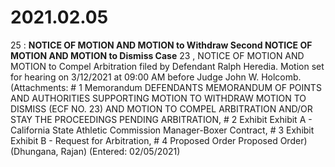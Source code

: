 # 2021.02.05

25 : **NOTICE OF MOTION AND MOTION to Withdraw Second NOTICE OF MOTION AND MOTION to Dismiss Case** 23 , NOTICE OF MOTION AND MOTION to Compel Arbitration filed by Defendant Ralph Heredia. Motion set for hearing on 3/12/2021 at 09:00 AM before Judge John W. Holcomb. (Attachments: # 1 Memorandum DEFENDANTS MEMORANDUM OF POINTS AND AUTHORITIES SUPPORTING MOTION TO WITHDRAW MOTION TO DISMISS (ECF NO. 23) AND MOTION TO COMPEL ARBITRATION AND/OR STAY THE PROCEEDINGS PENDING ARBITRATION, # 2 Exhibit Exhibit A - California State Athletic Commission Manager-Boxer Contract, # 3 Exhibit Exhibit B - Request for Arbitration, # 4 Proposed Order Proposed Order) (Dhungana, Rajan) (Entered: 02/05/2021)
